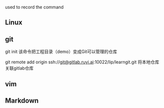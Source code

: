 used to record the command 

## Linux

## git 
git init    该命令把工程目录（demo）变成Git可以管理的仓库

git remote add origin ssh://git@gitlab.ruyi.ai:10022/lip/learngit.git 将本地仓库关联gitlab仓库



## vim



## Markdown
